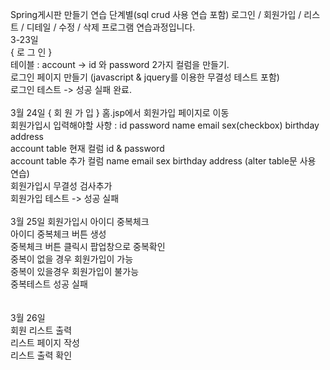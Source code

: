 Spring게시판 만들기 연습 단계별(sql crud 사용 연습 포함) 로그인 / 회원가입 / 리스트 / 디테일 / 수정 / 삭제 프로그램 연습과정입니다. 
<br>
3-23일
<br>
{ 로 그 인 } 
<br>
테이블 : account -> id 와 password 2가지 컬럼을 만들기.
<br>
로그인 페이지 만들기 (javascript & jquery를 이용한 무결성 테스트 포함)
<br>
로그인 테스트 -> 성공 실패 완료.
<br>
<br>
3월 24일 
{ 회 원 가 입 }
홈.jsp에서 회원가입 페이지로 이동
<br>
회원가입시 입력해야할 사항 : id password name email sex(checkbox) birthday address 
<br>
account table 현재 컬럼 id & password
<br>
account table 추가 컬럼 name email sex birthday address  (alter table문 사용 연습)
<br>
회원가입시 무결성 검사추가
<br>
회원가입 테스트 -> 성공 실패 
<br>
<br>
3월 25일
회원가입시 아이디 중복체크
<br>
아이디 중복체크 버튼 생성
<br>
중복체크 버튼 클릭시 팝업창으로 중복확인
<br>
중복이 없을 경우 회원가입이 가능
<br>
중복이 있을경우 회원가입이 불가능
<br>
중복테스트 성공 실패  
<br>
<br>
3월 26일
<br>
회원 리스트 출력
<br>
리스트 페이지 작성
<br>
리스트 출력 확인

